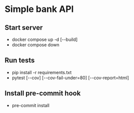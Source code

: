 # Simple bank API

## Start server
- docker compose up -d [--build]
- docker compose down

## Run tests
- pip install -r requirements.txt
- pytest [--cov] [--cov-fail-under=80] [--cov-report=html]

## Install pre-commit hook
- pre-commit install